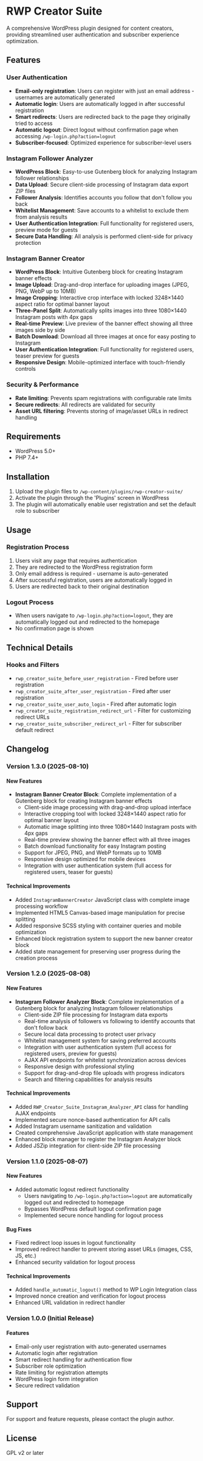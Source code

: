 # RWP Creator Suite

A comprehensive WordPress plugin designed for content creators, providing streamlined user authentication and subscriber experience optimization.

## Features

### User Authentication
- **Email-only registration**: Users can register with just an email address - usernames are automatically generated
- **Automatic login**: Users are automatically logged in after successful registration
- **Smart redirects**: Users are redirected back to the page they originally tried to access
- **Automatic logout**: Direct logout without confirmation page when accessing `/wp-login.php?action=logout`
- **Subscriber-focused**: Optimized experience for subscriber-level users

### Instagram Follower Analyzer
- **WordPress Block**: Easy-to-use Gutenberg block for analyzing Instagram follower relationships
- **Data Upload**: Secure client-side processing of Instagram data export ZIP files
- **Follower Analysis**: Identifies accounts you follow that don't follow you back
- **Whitelist Management**: Save accounts to a whitelist to exclude them from analysis results
- **User Authentication Integration**: Full functionality for registered users, preview mode for guests
- **Secure Data Handling**: All analysis is performed client-side for privacy protection

### Instagram Banner Creator
- **WordPress Block**: Intuitive Gutenberg block for creating Instagram banner effects
- **Image Upload**: Drag-and-drop interface for uploading images (JPEG, PNG, WebP up to 10MB)
- **Image Cropping**: Interactive crop interface with locked 3248×1440 aspect ratio for optimal banner layout
- **Three-Panel Split**: Automatically splits images into three 1080×1440 Instagram posts with 4px gaps
- **Real-time Preview**: Live preview of the banner effect showing all three images side by side
- **Batch Download**: Download all three images at once for easy posting to Instagram
- **User Authentication Integration**: Full functionality for registered users, teaser preview for guests
- **Responsive Design**: Mobile-optimized interface with touch-friendly controls

### Security & Performance
- **Rate limiting**: Prevents spam registrations with configurable rate limits
- **Secure redirects**: All redirects are validated for security
- **Asset URL filtering**: Prevents storing of image/asset URLs in redirect handling

## Requirements

- WordPress 5.0+
- PHP 7.4+

## Installation

1. Upload the plugin files to `/wp-content/plugins/rwp-creator-suite/`
2. Activate the plugin through the 'Plugins' screen in WordPress
3. The plugin will automatically enable user registration and set the default role to subscriber

## Usage

### Registration Process
1. Users visit any page that requires authentication
2. They are redirected to the WordPress registration form
3. Only email address is required - username is auto-generated
4. After successful registration, users are automatically logged in
5. Users are redirected back to their original destination

### Logout Process
- When users navigate to `/wp-login.php?action=logout`, they are automatically logged out and redirected to the homepage
- No confirmation page is shown

## Technical Details

### Hooks and Filters
- `rwp_creator_suite_before_user_registration` - Fired before user registration
- `rwp_creator_suite_after_user_registration` - Fired after user registration
- `rwp_creator_suite_user_auto_login` - Fired after automatic login
- `rwp_creator_suite_registration_redirect_url` - Filter for customizing redirect URLs
- `rwp_creator_suite_subscriber_redirect_url` - Filter for subscriber default redirect

## Changelog

### Version 1.3.0 (2025-08-10)
#### New Features
- **Instagram Banner Creator Block**: Complete implementation of a Gutenberg block for creating Instagram banner effects
  - Client-side image processing with drag-and-drop upload interface
  - Interactive cropping tool with locked 3248×1440 aspect ratio for optimal banner layout
  - Automatic image splitting into three 1080×1440 Instagram posts with 4px gaps
  - Real-time preview showing the banner effect with all three images
  - Batch download functionality for easy Instagram posting
  - Support for JPEG, PNG, and WebP formats up to 10MB
  - Responsive design optimized for mobile devices
  - Integration with user authentication system (full access for registered users, teaser for guests)

#### Technical Improvements  
- Added `InstagramBannerCreator` JavaScript class with complete image processing workflow
- Implemented HTML5 Canvas-based image manipulation for precise splitting
- Added responsive SCSS styling with container queries and mobile optimization
- Enhanced block registration system to support the new banner creator block
- Added state management for preserving user progress during the creation process

### Version 1.2.0 (2025-08-08)
#### New Features
- **Instagram Follower Analyzer Block**: Complete implementation of a Gutenberg block for analyzing Instagram follower relationships
  - Client-side ZIP file processing for Instagram data exports
  - Real-time analysis of followers vs following to identify accounts that don't follow back
  - Secure local data processing to protect user privacy
  - Whitelist management system for saving preferred accounts
  - Integration with user authentication system (full access for registered users, preview for guests)
  - AJAX API endpoints for whitelist synchronization across devices
  - Responsive design with professional styling
  - Support for drag-and-drop file uploads with progress indicators
  - Search and filtering capabilities for analysis results

#### Technical Improvements  
- Added `RWP_Creator_Suite_Instagram_Analyzer_API` class for handling AJAX endpoints
- Implemented secure nonce-based authentication for API calls
- Added Instagram username sanitization and validation
- Created comprehensive JavaScript application with state management
- Enhanced block manager to register the Instagram Analyzer block
- Added JSZip integration for client-side ZIP file processing

### Version 1.1.0 (2025-08-07)
#### New Features
- Added automatic logout redirect functionality
  - Users navigating to `/wp-login.php?action=logout` are automatically logged out and redirected to homepage
  - Bypasses WordPress default logout confirmation page
  - Implemented secure nonce handling for logout process

#### Bug Fixes
- Fixed redirect loop issues in logout functionality
- Improved redirect handler to prevent storing asset URLs (images, CSS, JS, etc.)
- Enhanced security validation for logout process

#### Technical Improvements
- Added `handle_automatic_logout()` method to WP Login Integration class
- Improved nonce creation and verification for logout process
- Enhanced URL validation in redirect handler

### Version 1.0.0 (Initial Release)
#### Features
- Email-only user registration with auto-generated usernames
- Automatic login after registration
- Smart redirect handling for authentication flow
- Subscriber role optimization
- Rate limiting for registration attempts
- WordPress login form integration
- Secure redirect validation

## Support

For support and feature requests, please contact the plugin author.

## License

GPL v2 or later
